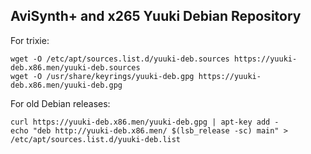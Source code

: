 ## AviSynth+ and x265 Yuuki Debian Repository

For trixie:

```
wget -O /etc/apt/sources.list.d/yuuki-deb.sources https://yuuki-deb.x86.men/yuuki-deb.sources
wget -O /usr/share/keyrings/yuuki-deb.gpg https://yuuki-deb.x86.men/yuuki-deb.gpg
```

For old Debian releases:

```
curl https://yuuki-deb.x86.men/yuuki-deb.gpg | apt-key add -
echo "deb http://yuuki-deb.x86.men/ $(lsb_release -sc) main" > /etc/apt/sources.list.d/yuuki-deb.list
```
